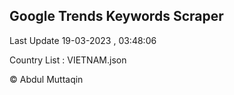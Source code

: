 

## Google Trends Keywords Scraper 
 
Last Update 19-03-2023 , 03:48:06

Country List :
VIETNAM.json



© Abdul Muttaqin 

